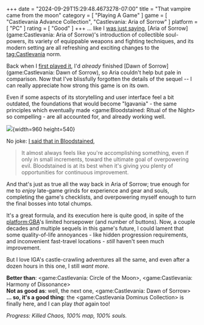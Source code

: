 +++
date = "2024-09-29T15:29:48.4673278-07:00"
title = "That vampire came from the moon"
category = [ "Playing A Game" ]
game = [ "Castlevania Advance Collection", "Castlevania: Aria of Sorrow" ]
platform = [ "PC" ]
rating = [ "Good" ]
+++
... like I [was just saying]($SiteBaseURL$2024/09/29/a-whip-blast-from-advances-past/), [Aria of Sorrow](game:Castlevania: Aria of Sorrow)'s introduction of collectible soul-powers, its variety of equippable weapons and fighting techniques, and its modern setting are all refreshing and exciting changes to the <tag:Castlevania> norm.

Back when I [first played it]($SiteBaseURL$2006/05/29/castlevania-aria-of-sorrow-2/), I'd *already* finished [Dawn of Sorrow](game:Castlevania: Dawn of Sorrow), so Aria couldn't help but pale in comparison.  Now that I've blissfully forgotten the details of the sequel -- I can really appreciate how strong this game is on its own.

Even if some aspects of its storytelling and user interface feel a bit outdated, the foundations that would become "Igavania" - the same principles which eventually made <game:Bloodstained: Ritual of the Night> so compelling - are all accounted for, and already working well.

![]($SiteBaseURL$castlevania-aria-of-sorrow_arikado.jpg){width=960 height=540}

No joke: [I said that in Bloodstained]($SiteBaseURL$2019/06/30/what-is-an-igavania-a-joyful-little-pile-of-secrets/),

> It almost always feels like you're accomplishing something, even if only in small increments, toward the ultimate goal of overpowering evil. Bloodstained is at its best when it's giving you plenty of opportunities for continuous improvement.

And that's just as true all the way back in Aria of Sorrow; true enough for me to *enjoy* late-game grinds for experience and gear and souls, completing the game's checklists, and overpowering myself enough to turn the final bosses into total chumps.

It's a great formula, and its execution here is quite good, in spite of the <platform:GBA>'s limited horsepower (and number of buttons).  Now, a couple decades and multiple sequels in this game's future, I could lament that some quality-of-life annoyances - like hidden progression requirements, and inconvenient fast-travel locations - *still* haven't seen much improvement.

But I love IGA's castle-crawling adventures all the same, and even after a dozen hours in this one, I still *want more*.

**Better than**: <game:Castlevania: Circle of the Moon>, <game:Castlevania: Harmony of Dissonance>  
**Not as good as**: well, the next one, <game:Castlevania: Dawn of Sorrow>  
**... so, it's a good thing**: the <game:Castlevania Dominus Collection> is finally here, and I can play *that* again too!

*Progress: Killed Chaos, 100% map, 100% souls.*
